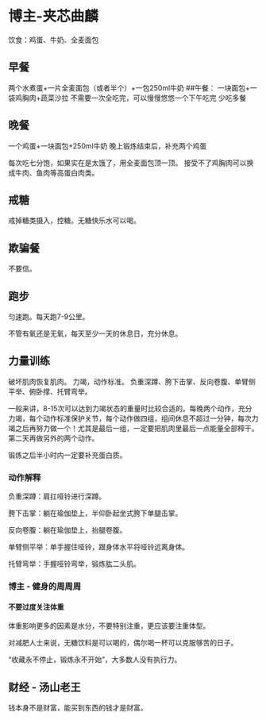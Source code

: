 # 博主-夹芯曲麟
饮食：鸡蛋、牛奶、全麦面包
## 早餐
两个水煮蛋+一片全麦面包（或者半个）+一包250ml牛奶
##午餐：
一块面包+一袋鸡胸肉+蔬菜沙拉
不需要一次全吃完，可以慢慢悠悠一个下午吃完
少吃多餐

## 晚餐
一个鸡蛋+一块面包+250ml牛奶
晚上锻炼结束后，补充两个鸡蛋

每次吃七分饱，如果实在是太饿了，用全麦面包顶一顶。
接受不了鸡胸肉可以换成牛肉、鱼肉等高蛋白肉类。
## 戒糖
戒掉糖类摄入，控糖。无糖快乐水可以喝。
## 欺骗餐
不要信。

## 跑步
匀速跑。每天跑7-9公里。

不管有氧还是无氧，每天至少一天的休息日，充分休息。

## 力量训练
破坏肌肉恢复肌肉。
力竭，动作标准。
负重深蹲、胯下击掌、反向卷腹、单臂侧平举、俯卧撑、托臂弯举。

一般来讲，8-15次可以达到力竭状态的重量时比较合适的。每晚两个动作，充分力竭，每个动作标准保护关节，每个动作做四组，组间休息不超过一分钟，每次力竭之后再努力做一个！尤其是最后一组，一定要把肌肉里最后一点能量全部榨干。第二天再做另外的两个动作。

锻炼之后半小时内一定要补充蛋白质。

### 动作解释

负重深蹲：肩扛哑铃进行深蹲。

胯下击掌：躺在瑜伽垫上，半仰卧起坐式胯下单腿击掌。

反向卷腹：躺在瑜伽垫上，抬腿卷腹。

单臂侧平举：单手握住哑铃，跟身体水平将哑铃远离身体。

托臂弯举：手握哑铃弯举，锻炼肱二头肌。



### 博主 - 健身的周周周

#### 不要过度关注体重

体重影响更多的因素是水分，不要特别注重，更应该要注重体型。

对减肥人士来说，无糖饮料是可以喝的，偶尔喝一杯可以克服够苦的日子。

“收藏永不停止，锻炼永不开始”，大多数人没有执行力。



## 财经 - 汤山老王

钱本身不是财富，能买到东西的钱才是财富。

